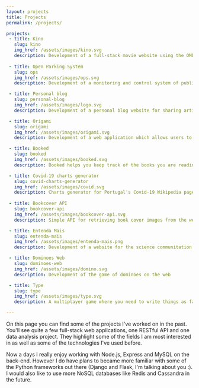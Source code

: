 ```yaml
---
layout: projects
title: Projects
permalink: /projects/

projects:
 - title: Kino
   slug: kino
   img_href: /assets/images/kino.svg
   description: Development of a full-stack movie website using the OMDB API, Node.js, MongoDB and React
   
 - title: Open Parking System
   slug: ops
   img_href: /assets/images/ops.svg
   description: Development of a monitoring and control system of public parking spots using the internet

 - title: Personal blog
   slug: personal-blog
   img_href: /assets/images/logo.svg
   description: Development of a personal blog website for sharing articles and posts

 - title: Origami
   slug: origami
   img_href: /assets/images/origami.svg
   description: Development of a web application which allows users to create and edit personal notes online

 - title: Booked
   slug: booked
   img_href: /assets/images/booked.svg
   description: Booked helps you keep track of the books you are reading! Users can add and update books read throughout the year

 - title: Covid-19 charts generator
   slug: covid-charts-generator
   img_href: /assets/images/covid.svg
   description: Charts generator for Portugal's Covid-19 Wikipedia page
   
 - title: Bookcover API
   slug: bookcover-api
   img_href: /assets/images/bookcover-api.svg
   description: Simple API for retrieving book cover images from the web

 - title: Entenda Mais
   slug: entenda-mais
   img_href: /assets/images/entenda-mais.png
   description: Development of a website for the science communitation project Entenda Mais

 - title: Dominoes Web
   slug: dominoes-web
   img_href: /assets/images/domino.svg
   description: Development of the game of dominoes on the web

 - title: Type
   slug: type
   img_href: /assets/images/type.svg
   description: A multiplayer game where you need to write things as fast as you can

---
```

On this page you can find some of the projects I've worked on in the past. You'll see quite a few full-stack web applications, one RESTful API and one data analysis project. They highlight some of the fields I am most interested in as well as some of the technologies I've used before. 

Now a days I really enjoy working with Node.js, Express and MySQL on the back-end. However I do have plans to became more familiar with some of the Python frameworks out there (Django and Flask, I'm talking about you :). I would also like to use more NoSQL databases like Redis and Cassandra in the future.
